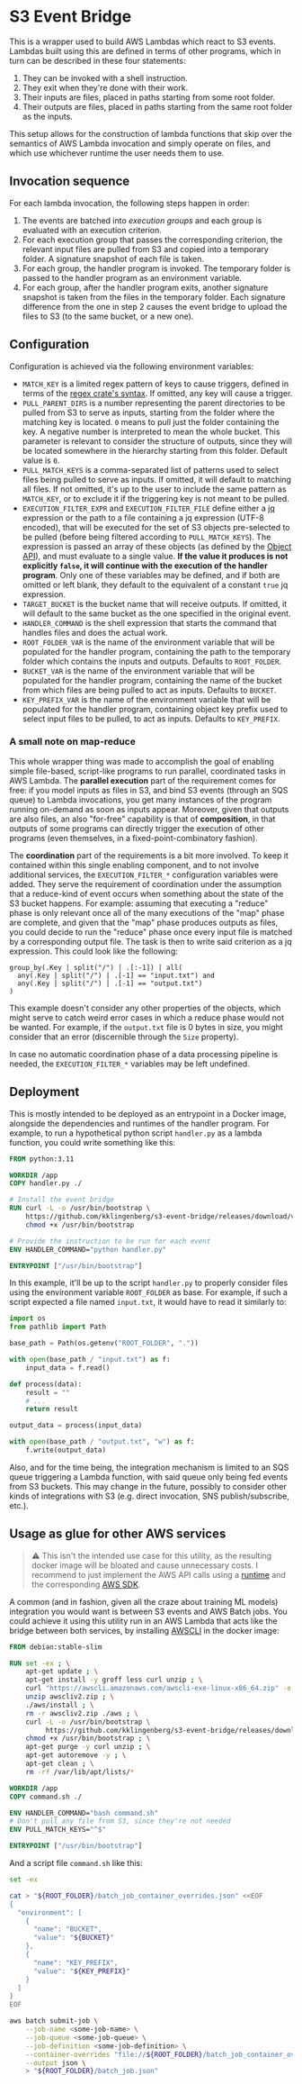 # S3 Event Bridge

This is a wrapper used to build AWS Lambdas which react to S3 events. Lambdas
built using this are defined in terms of other programs, which in turn can be
described in these four statements:

1. They can be invoked with a shell instruction.
2. They exit when they're done with their work.
3. Their inputs are files, placed in paths starting from some root folder.
4. Their outputs are files, placed in paths starting from the same root folder
   as the inputs.

This setup allows for the construction of lambda functions that skip over the
semantics of AWS Lambda invocation and simply operate on files, and which use
whichever runtime the user needs them to use.

## Invocation sequence

For each lambda invocation, the following steps happen in order:

1. The events are batched into _execution groups_ and each group is evaluated
   with an execution criterion.
2. For each execution group that passes the corresponding criterion, the
   relevant input files are pulled from S3 and copied into a temporary folder. A
   signature snapshot of each file is taken.
3. For each group, the handler program is invoked. The temporary folder is
   passed to the handler program as an environment variable.
4. For each group, after the handler program exits, another signature snapshot
   is taken from the files in the temporary folder. Each signature difference
   from the one in step 2 causes the event bridge to upload the files to S3 (to
   the same bucket, or a new one).

## Configuration

Configuration is achieved via the following environment variables:

- `MATCH_KEY` is a limited regex pattern of keys to cause triggers, defined in
  terms of the [regex crate's
  syntax](https://docs.rs/regex/latest/regex/#syntax). If omitted, any key will
  cause a trigger.
- `PULL_PARENT_DIRS` is a number representing the parent directories to be
  pulled from S3 to serve as inputs, starting from the folder where the matching
  key is located. `0` means to pull just the folder containing the key. A
  negative number is interpreted to mean the whole bucket. This parameter is
  relevant to consider the structure of outputs, since they will be located
  somewhere in the hierarchy starting from this folder. Default value is `0`.
- `PULL_MATCH_KEYS` is a comma-separated list of patterns used to select files
  being pulled to serve as inputs. If omitted, it will default to matching all
  files. If not omitted, it's up to the user to include the same pattern as
  `MATCH_KEY`, or to exclude it if the triggering key is not meant to be pulled.
- `EXECUTION_FILTER_EXPR` and `EXECUTION_FILTER_FILE` define either a
  [jq](https://stedolan.github.io/jq/) expression or the path to a file
  containing a jq expression (UTF-8 encoded), that will be executed for the set
  of S3 objects pre-selected to be pulled (before being filtered according to
  `PULL_MATCH_KEYS`). The expression is passed an array of these objects (as
  defined by the [Object
  API](https://docs.aws.amazon.com/AmazonS3/latest/API/API_Object.html)), and
  must evaluate to a single value. **If the value it produces is not explicitly
  `false`, it will continue with the execution of the handler program**. Only
  one of these variables may be defined, and if both are omitted or left blank,
  they default to the equivalent of a constant `true` jq expression.
- `TARGET_BUCKET` is the bucket name that will receive outputs. If omitted, it
  will default to the same bucket as the one specified in the original event.
- `HANDLER_COMMAND` is the shell expression that starts the command that handles
  files and does the actual work.
- `ROOT_FOLDER_VAR` is the name of the environment variable that will be
  populated for the handler program, containing the path to the temporary folder
  which contains the inputs and outputs. Defaults to `ROOT_FOLDER`.
- `BUCKET_VAR` is the name of the environment variable that will be populated
  for the handler program, containing the name of the bucket from which files
  are being pulled to act as inputs. Defaults to `BUCKET`.
- `KEY_PREFIX_VAR` is the name of the environment variable that will be
  populated for the handler program, containing object key prefix used to select
  input files to be pulled, to act as inputs. Defaults to `KEY_PREFIX`.

### A small note on map-reduce

This whole wrapper thing was made to accomplish the goal of enabling simple
file-based, script-like programs to run parallel, coordinated tasks in AWS
Lambda. The **parallel execution** part of the requirement comes for free: if
you model inputs as files in S3, and bind S3 events (through an SQS queue) to
Lambda invocations, you get many instances of the program running on-demand as
soon as inputs appear. Moreover, given that outputs are also files, an also
"for-free" capability is that of **composition**, in that outputs of some
programs can directly trigger the execution of other programs (even themselves,
in a fixed-point-combinatory fashion).

The **coordination** part of the requirements is a bit more involved. To keep it
contained within this single enabling component, and to not involve additional
services, the `EXECUTION_FILTER_*` configuration variables were added. They
serve the requirement of coordination under the assumption that a reduce-kind of
event occurs when something about the state of the S3 bucket happens. For
example: assuming that executing a "reduce" phase is only relevant once all of
the many executions of the "map" phase are complete, and given that the "map"
phase produces outputs as files, you could decide to run the "reduce" phase once
every input file is matched by a corresponding output file. The task is then to
write said criterion as a jq expression. This could look like the following:

```jq
group_by(.Key | split("/") | .[:-1]) | all(
  any(.Key | split("/") | .[-1] == "input.txt") and
  any(.Key | split("/") | .[-1] == "output.txt")
)
```

This example doesn't consider any other properties of the objects, which might
serve to catch weird error cases in which a reduce phase would not be
wanted. For example, if the `output.txt` file is 0 bytes in size, you might
consider that an error (discernible through the `Size` property).

In case no automatic coordination phase of a data processing pipeline is needed,
the `EXECUTION_FILTER_*` variables may be left undefined.

## Deployment

This is mostly intended to be deployed as an entrypoint in a Docker image,
alongside the dependencies and runtimes of the handler program. For example, to
run a hypothetical python script `handler.py` as a lambda function, you could
write something like this:

```dockerfile
FROM python:3.11

WORKDIR /app
COPY handler.py ./

# Install the event bridge
RUN curl -L -o /usr/bin/bootstrap \
    https://github.com/kklingenberg/s3-event-bridge/releases/download/v0.3.1/bootstrap && \
    chmod +x /usr/bin/bootstrap

# Provide the instruction to be run for each event
ENV HANDLER_COMMAND="python handler.py"

ENTRYPOINT ["/usr/bin/bootstrap"]
```

In this example, it'll be up to the script `handler.py` to properly consider
files using the environment variable `ROOT_FOLDER` as base. For example, if such
a script expected a file named `input.txt`, it would have to read it similarly
to:

```python
import os
from pathlib import Path

base_path = Path(os.getenv("ROOT_FOLDER", "."))

with open(base_path / "input.txt") as f:
    input_data = f.read()

def process(data):
    result = ""
    # ...
    return result

output_data = process(input_data)

with open(base_path / "output.txt", "w") as f:
    f.write(output_data)
```

Also, and for the time being, the integration mechanism is limited to an SQS
queue triggering a Lambda function, with said queue only being fed events from
S3 buckets. This may change in the future, possibly to consider other kinds of
integrations with S3 (e.g. direct invocation, SNS publish/subscribe, etc.).

## Usage as glue for other AWS services

> :warning: This isn't the intended use case for this utility, as the resulting
> docker image will be bloated and cause unnecessary costs. I recommend to just
> implement the AWS API calls using a
> [runtime](https://docs.aws.amazon.com/lambda/latest/dg/lambda-runtimes.html)
> and the corresponding [AWS SDK](https://aws.amazon.com/developer/tools/).

A common (and in fashion, given all the craze about training ML models)
integration you would want is between S3 events and AWS Batch jobs. You could
achieve it using this utility run in an AWS Lambda that acts like the bridge
between both services, by installing [AWSCLI](https://aws.amazon.com/cli/) in
the docker image:

```dockerfile
FROM debian:stable-slim

RUN set -ex ; \
    apt-get update ; \
    apt-get install -y groff less curl unzip ; \
    curl "https://awscli.amazonaws.com/awscli-exe-linux-x86_64.zip" -o "awscliv2.zip" ; \
    unzip awscliv2.zip ; \
    ./aws/install ; \
    rm -r awscliv2.zip ./aws ; \
    curl -L -o /usr/bin/bootstrap \
         https://github.com/kklingenberg/s3-event-bridge/releases/download/v0.3.1/bootstrap ; \
    chmod +x /usr/bin/bootstrap ; \
    apt-get purge -y curl unzip ; \
    apt-get autoremove -y ; \
    apt-get clean ; \
    rm -rf /var/lib/apt/lists/*

WORKDIR /app
COPY command.sh ./

ENV HANDLER_COMMAND="bash command.sh"
# Don't pull any file from S3, since they're not needed
ENV PULL_MATCH_KEYS="^$"

ENTRYPOINT ["/usr/bin/bootstrap"]
```

And a script file `command.sh` like this:

```bash
set -ex

cat > "${ROOT_FOLDER}/batch_job_container_overrides.json" <<EOF
{
  "environment": [
    {
      "name": "BUCKET",
      "value": "${BUCKET}"
    },
    {
      "name": "KEY_PREFIX",
      "value": "${KEY_PREFIX}"
    }
  ]
}
EOF

aws batch submit-job \
    --job-name <some-job-name> \
    --job-queue <some-job-queue> \
    --job-definition <some-job-definition> \
    --container-overrides "file://${ROOT_FOLDER}/batch_job_container_overrides.json" \
    --output json \
    > "${ROOT_FOLDER}/batch_job.json"
```
